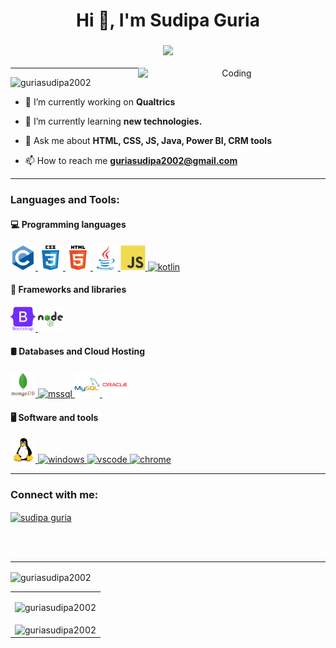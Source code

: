 <!--![MasterHead](https://iapm.ie/wp-content/uploads/2019/07/BANNER-SIZE-AI-and-Machine-Learning-e1562764755877.jpg)-->
<h1 align="center">Hi 👋, I'm Sudipa Guria</h1>
<h3 align="center"><img src="https://readme-typing-svg.herokuapp.com?size=21&color=FFF53F&background=020010&center=true&width=420&lines=I+am+into+Designing;I+am+into+Front-end+Development;I+am+into+Back-end+Development;I+am+into+Programming"></h3>

<!--<h3 align="center">A passionate frontend developer from India</h3>-->

<p align="center"><img align="right" alt="Coding" width="300" src="https://media4.giphy.com/media/v1.Y2lkPTc5MGI3NjExdWJmYmU0bWZpZDk4emtzdzlzajJiaWxiYnA2OXdqMmJqNnd4cnRiZSZlcD12MV9pbnRlcm5hbF9naWZfYnlfaWQmY3Q9Zw/hpXdHPfFI5wTABdDx9/giphy.webp" >
</p>
<hr>
<p align="left"> <img src="https://komarev.com/ghpvc/?username=guriasudipa2002&label=Profile%20views&color=0e75b6&style=flat" alt="guriasudipa2002" /> </p>

- 🔭 I’m currently working on **Qualtrics**

- 🌱 I’m currently learning **new technologies.**

- 💬 Ask me about **HTML, CSS, JS, Java, Power BI, CRM tools**

- 📫 How to reach me **guriasudipa2002@gmail.com**


<hr>
<h3 align="left">Languages and Tools:</h3>
<div align="left">
<h4> 💻 Programming languages</h4>
 <p align="left">
    <a href="https://www.cprogramming.com/" target="_blank" rel="noreferrer"> <img src="https://raw.githubusercontent.com/devicons/devicon/master/icons/c/c-original.svg" alt="c" width="40" height="40"/> 
    </a>
    <a href="https://www.w3schools.com/css/" target="_blank" rel="noreferrer"> <img src="https://raw.githubusercontent.com/devicons/devicon/master/icons/css3/css3-original-wordmark.svg" alt="css3" width="40" height="40"/>
    </a> 
    <a href="https://www.w3.org/html/" target="_blank" rel="noreferrer"> <img src="https://raw.githubusercontent.com/devicons/devicon/master/icons/html5/html5-original-wordmark.svg" alt="html5" width="40" height="40"/> 
   </a> 
   <a href="https://www.java.com" target="_blank" rel="noreferrer"> <img src="https://raw.githubusercontent.com/devicons/devicon/master/icons/java/java-original.svg" alt="java" width="40" height="40"/> 
   </a>
    <a href="https://developer.mozilla.org/en-US/docs/Web/JavaScript" target="_blank" rel="noreferrer"> <img src="https://raw.githubusercontent.com/devicons/devicon/master/icons/javascript/javascript-original.svg" alt="javascript" width="40" height="40"/> 
   </a> 
   <a href="https://kotlinlang.org" target="_blank" rel="noreferrer"> <img src="https://www.vectorlogo.zone/logos/kotlinlang/kotlinlang-icon.svg" alt="kotlin" width="40" height="40"/> 
   </a> 
 </p>
<h4> 🧰 Frameworks and libraries</h4>
 <p align="left">
    <a href="https://getbootstrap.com" target="_blank" rel="noreferrer">
        <img src="https://raw.githubusercontent.com/devicons/devicon/master/icons/bootstrap/bootstrap-plain-wordmark.svg" alt="bootstrap" width="40" height="40"/> 
       </a>  
       <a href="https://nodejs.org" target="_blank" rel="noreferrer"> <img src="https://raw.githubusercontent.com/devicons/devicon/master/icons/nodejs/nodejs-original-wordmark.svg" alt="nodejs" width="40" height="40"/>
       </a>
 </p>
     <h4>🛢 Databases and Cloud Hosting</h4>
<p align="left">
    <a href="https://www.mongodb.com/" target="_blank" rel="noreferrer"> <img src="https://raw.githubusercontent.com/devicons/devicon/master/icons/mongodb/mongodb-original-wordmark.svg" alt="mongodb" width="40" height="40"/>
    </a>
     <a href="https://www.microsoft.com/en-us/sql-server" target="_blank" rel="noreferrer"> <img src="https://www.svgrepo.com/show/303229/microsoft-sql-server-logo.svg" alt="mssql" width="40" height="40"/> 
   </a>
    <a href="https://www.mysql.com/" target="_blank" rel="noreferrer"> <img src="https://raw.githubusercontent.com/devicons/devicon/master/icons/mysql/mysql-original-wordmark.svg" alt="mysql" width="40" height="40"/>
    </a> 
    <a href="https://www.oracle.com/" target="_blank" rel="noreferrer"> <img src="https://raw.githubusercontent.com/devicons/devicon/master/icons/oracle/oracle-original.svg" alt="oracle" width="40" height="40"/>
    </a> 
</p>
 <h4>🖥 Software and tools</h4>
 <p align="left">
    <a href="https://www.linux.org/" target="_blank" rel="noreferrer"> <img src="https://raw.githubusercontent.com/devicons/devicon/master/icons/linux/linux-original.svg" alt="linux" width="40" height="40"/> 
    </a> 
    <a href="https://windows.com" target="_blank" rel="noreferrer"> <img src="https://img.icons8.com/fluency/48/000000/windows-10.png" alt="windows" width="40" height="40"/> </a>
 <a href="https://visualstudiocode.com/" target="_blank" rel="noreferrer"> <img src="https://img.icons8.com/color/48/000000/visual-studio-code-2019.png" alt="vscode" width="40" height="40"/> </a>
 <a href="https://chrome.com/" target="_blank" rel="noreferrer"> <img src="https://img.icons8.com/color/48/000000/chrome.png" alt="chrome" width="40" height="40"/> </a>

<hr>
<h3 align="left">Connect with me:</h3>
<p align="left">
<a href="https://linkedin.com/in/sudipa guria" target="blank"></p>
<img align="center" src="https://raw.githubusercontent.com/rahuldkjain/github-profile-readme-generator/master/src/images/icons/Social/linked-in-alt.svg" alt="sudipa guria" height="30" width="40" /></a>

<br><br>
<hr>
<p>
    <img align="center" width="" src="https://github-readme-stats.vercel.app/api/top-langs?username=guriasudipa2002&show_icons=true&locale=en&layout=compact" alt="guriasudipa2002" />
</p>
<table>
 <tr>
  <td>
   <p>
    <img align="right" src="https://github-readme-stats.vercel.app/api?username=guriasudipa2002&show_icons=true&locale=en" alt="guriasudipa2002" />
</p>
  </td>
 </tr>
  <tr>
  <td>
   
<p>
    <img align="left" src="https://github-readme-streak-stats.herokuapp.com/?user=guriasudipa2002&" alt="guriasudipa2002" />
</p>
  </td>
 </tr>
</table>




